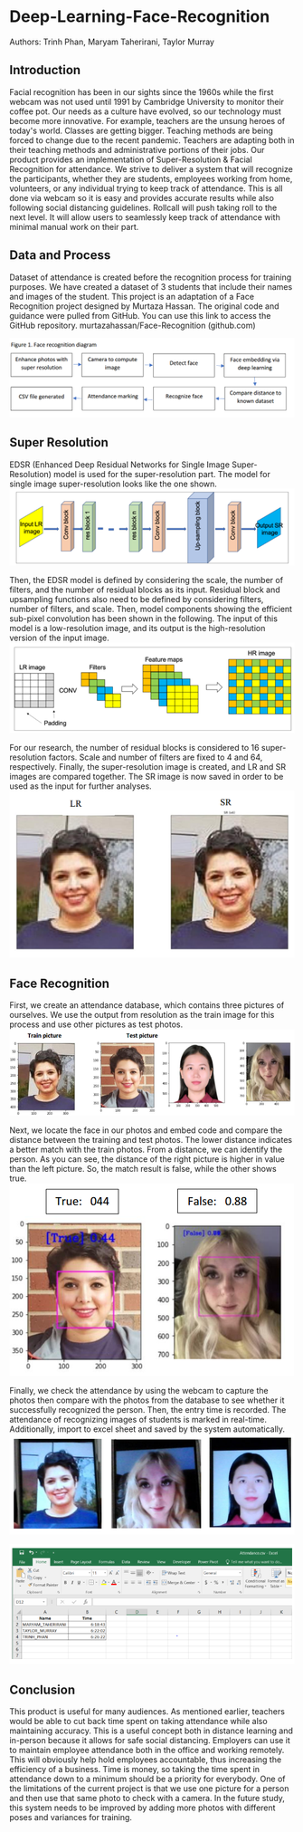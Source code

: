 # Deep-Learning-Face-Recognition

Authors: Trinh Phan, Maryam Taherirani, Taylor Murray

## Introduction
Facial recognition has been in our sights since the 1960s while the first webcam was not used until 1991
by Cambridge University to monitor their coffee pot. Our needs as a culture have evolved, so our
technology must become more innovative. For example, teachers are the unsung heroes of today's world.
Classes are getting bigger. Teaching methods are being forced to change due to the recent pandemic.
Teachers are adapting both in their teaching methods and administrative portions of their jobs. Our
product provides an implementation of Super-Resolution & Facial Recognition for attendance. We strive
to deliver a system that will recognize the participants, whether they are students, employees working
from home, volunteers, or any individual trying to keep track of attendance. This is all done via webcam
so it is easy and provides accurate results while also following social distancing guidelines. Rollcall will
push taking roll to the next level. It will allow users to seamlessly keep track of attendance with minimal
manual work on their part.

## Data and Process
Dataset of attendance is created before the recognition process for training purposes. We have created
a dataset of 3 students that include their names and images of the student.
This project is an adaptation of a Face Recognition project designed by Murtaza Hassan. The original
code and guidance were pulled from GitHub. You can use this link to access the GitHub repository.
murtazahassan/Face-Recognition (github.com)

<img src="https://github.com/TrinhPTD/Deep-Learning-Face-Recognition/blob/main/images/1.Face%20recognition%20diagram.PNG?raw=true">

## Super Resolution
EDSR (Enhanced Deep Residual Networks for Single Image Super-Resolution) model is used for the
super-resolution part. The model for single image super-resolution looks like the one shown.
<img src="https://github.com/TrinhPTD/Deep-Learning-Face-Recognition/blob/main/images/2.EDSR%20Model.PNG">

Then, the EDSR model is defined by considering the scale, the number of filters, and the number of
residual blocks as its input. Residual block and upsampling functions also need to be defined by
considering filters, number of filters, and scale. Then, model components showing the efficient sub-pixel
convolution has been shown in the following. The input of this model is a low-resolution image, and its
output is the high-resolution version of the input image.
<img src="https://github.com/TrinhPTD/Deep-Learning-Face-Recognition/blob/main/images/3.SR%20model.PNG">

For our research, the number of residual blocks is considered to 16 super-resolution factors. Scale and
number of filters are fixed to 4 and 64, respectively. Finally, the super-resolution image is created, and LR
and SR images are compared together. The SR image is now saved in order to be used as the input for further analyses.
<img src="https://github.com/TrinhPTD/Deep-Learning-Face-Recognition/blob/main/images/4.SR%20output.PNG">

## Face Recognition
First, we create an attendance database, which contains three pictures of ourselves. We use the output
from resolution as the train image for this process and use other pictures as test photos.
<img src="https://github.com/TrinhPTD/Deep-Learning-Face-Recognition/blob/main/images/5.Face%20recognition%20data.PNG">

Next, we locate the face in our photos and embed code and compare the distance between the
training and test photos. The lower distance indicates a better match with the train photos.
From a distance, we can identify the person. As you can see, the distance of the right picture is higher
in value than the left picture. So, the match result is false, while the other shows true.
<img src="https://github.com/TrinhPTD/Deep-Learning-Face-Recognition/blob/main/images/6.Face%20verification.PNG">

Finally, we check the attendance by using the webcam to capture the photos then compare with the
photos from the database to see whether it successfully recognized the person. Then, the entry time is
recorded. The attendance of recognizing images of students is marked in real-time. Additionally, import
to excel sheet and saved by the system automatically.
<img src="https://github.com/TrinhPTD/Deep-Learning-Face-Recognition/blob/main/images/7.Attendance_camera.PNG">

<img src="https://github.com/TrinhPTD/Deep-Learning-Face-Recognition/blob/main/images/8.Attendance%20list.PNG">

## Conclusion
This product is useful for many audiences. As mentioned earlier, teachers would be able to cut back time
spent on taking attendance while also maintaining accuracy. This is a useful concept both in distance
learning and in-person because it allows for safe social distancing. Employers can use it to maintain
employee attendance both in the office and working remotely. This will obviously help hold employees
accountable, thus increasing the efficiency of a business. Time is money, so taking the time spent in
attendance down to a minimum should be a priority for everybody. One of the limitations of the current
project is that we use one picture for a person and then use that same photo to check with a camera. In
the future study, this system needs to be improved by adding more photos with different poses and
variances for training.
